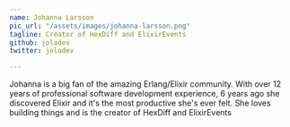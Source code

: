 ```yaml
---
name: Johanna Larsson
pic_url: "/assets/images/johanna-larsson.png"
tagline: Creator of HexDiff and ElixirEvents
github: joladev
twitter: joladev

---
```

Johanna is a big fan of the amazing Erlang/Elixir community. With over 12 years of professional software development experience, 6 years ago she discovered Elixir and it's the most productive she's ever felt. She loves building things and is the creator of HexDiff and ElixirEvents
